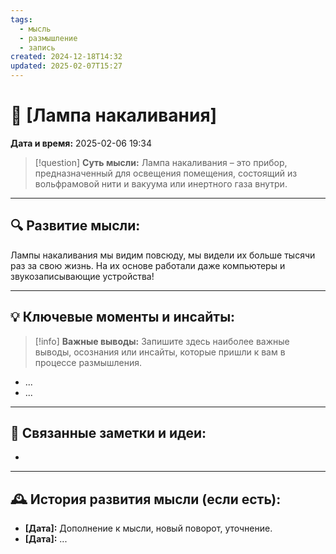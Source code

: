 ```yaml
---
tags:
  - мысль
  - размышление
  - запись
created: 2024-12-18T14:32
updated: 2025-02-07T15:27
---
```

# 💭  [Лампа накаливания]

**Дата и время:** 2025-02-06 19:34

> [!question] **Суть мысли:**
> Лампа накаливания – это прибор, предназначенный для освещения помещения, состоящий из вольфрамовой нити и вакуума или инертного газа внутри.

---

## 🔍 Развитие мысли:

Лампы накаливания мы видим повсюду, мы видели их больше тысячи раз за свою жизнь. На их основе работали даже компьютеры и звукозаписывающие устройства! 

---

## 💡 Ключевые моменты и инсайты:

> [!info] **Важные выводы:**
> Запишите здесь наиболее важные выводы, осознания или инсайты, которые пришли к вам в процессе размышления.

- ...
- ...


---

## 🔄 Связанные заметки и идеи:

- 

---

## 🕰️ История развития мысли (если есть):

* **[Дата]:**  Дополнение к мысли, новый поворот, уточнение.
* **[Дата]:**  ...